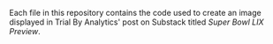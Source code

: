Each file in this repository contains the code used to create an image displayed in Trial By Analytics' post on Substack titled _Super Bowl LIX Preview_.
